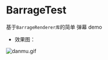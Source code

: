 # BarrageTest
基于`BarrageRenderer库`的简单 弹幕 demo   

* 效果图：  

![danmu.gif](https://upload-images.jianshu.io/upload_images/5129507-b4ecc37da96c6513.gif?imageMogr2/auto-orient/strip)  
